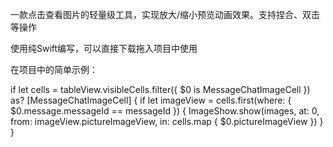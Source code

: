 一款点击查看图片的轻量级工具，实现放大/缩小预览动画效果。支持捏合、双击等操作

使用纯Swift编写，可以直接下载拖入项目中使用

在项目中的简单示例：

if let cells = tableView.visibleCells.filter({ $0 is MessageChatImageCell }) as? [MessageChatImageCell] {
    if let imageView = cells.first(where: { $0.message.messageId == messageId }) {
        ImageShow.show(images, at: 0, from: imageView.pictureImageView, in: cells.map { $0.pictureImageView })
    }
}
